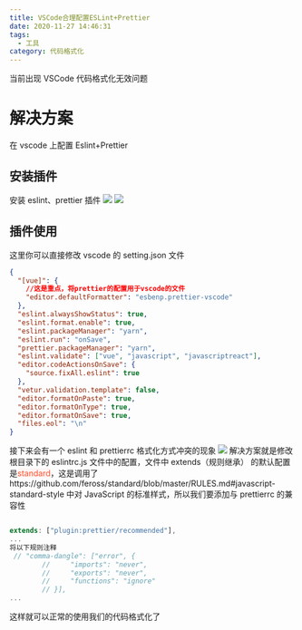 ```yaml
---
title: VSCode合理配置ESLint+Prettier
date: 2020-11-27 14:46:31
tags:
  - 工具
category: 代码格式化
---
```


当前出现 VSCode 代码格式化无效问题

# 解决方案

在 vscode 上配置 Eslint+Prettier

## 安装插件

安装 eslint、prettier 插件
![](/images/vs-eslint/vs-eslint1.png)
![](/images/vs-eslint/vs-eslint2.png)

## 插件使用

这里你可以直接修改 vscode 的 setting.json 文件

```json
{
  "[vue]": {
    //这是重点，将prettier的配置用于vscode的文件
    "editor.defaultFormatter": "esbenp.prettier-vscode"
  },
  "eslint.alwaysShowStatus": true,
  "eslint.format.enable": true,
  "eslint.packageManager": "yarn",
  "eslint.run": "onSave",
  "prettier.packageManager": "yarn",
  "eslint.validate": ["vue", "javascript", "javascriptreact"],
  "editor.codeActionsOnSave": {
    "source.fixAll.eslint": true
  },
  "vetur.validation.template": false,
  "editor.formatOnPaste": true,
  "editor.formatOnType": true,
  "editor.formatOnSave": true,
  "files.eol": "\n"
}
```

接下来会有一个 eslint 和 prettierrc 格式化方式冲突的现象
![](/images/vs-eslint/vs-eslint3.png)
解决方案就是修改根目录下的 eslintrc.js 文件中的配置，文件中 extends（规则继承） 的默认配置是<label style="background-color: #fff5f5;color:#ff502c;">standard</label>，这是调用了https://github.com/feross/standard/blob/master/RULES.md#javascript-standard-style 中对 JavaScript 的标准样式，所以我们要添加与 prettierrc 的兼容性

```js

extends: ["plugin:prettier/recommended"],
...
将以下规则注释
 // "comma-dangle": ["error", {
        //     "imports": "never",
        //     "exports": "never",
        //     "functions": "ignore"
        // }],
...
```

这样就可以正常的使用我们的代码格式化了
